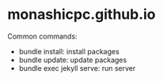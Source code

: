 # monashicpc.github.io

Common commands:

* bundle install: install packages
* bundle update: update packages
* bundle exec jekyll serve: run server
